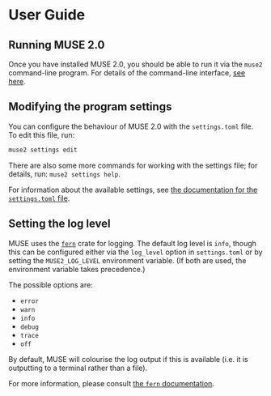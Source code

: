 # User Guide

## Running MUSE 2.0

Once you have installed MUSE 2.0, you should be able to run it via the `muse2` command-line program.
For details of the command-line interface, [see here](./command_line_help.md).

## Modifying the program settings

You can configure the behaviour of MUSE 2.0 with the `settings.toml` file. To edit this file, run:

```sh
muse2 settings edit
```

There are also some more commands for working with the settings file; for details, run: `muse2
settings help`.

For information about the available settings, see [the documentation for the `settings.toml`
file][settings.toml-docs].

[settings.toml-docs]:
https://energysystemsmodellinglab.github.io/MUSE_2.0/file_formats/program_settings.html

## Setting the log level

MUSE uses the [`fern`] crate for logging. The default log level is `info`, though this can be
configured either via the `log_level` option in `settings.toml` or by setting the
`MUSE2_LOG_LEVEL` environment variable. (If both are used, the environment variable takes
precedence.)

The possible options are:

- `error`
- `warn`
- `info`
- `debug`
- `trace`
- `off`

By default, MUSE will colourise the log output if this is available (i.e. it is outputting to a
terminal rather than a file).

For more information, please consult [the `fern` documentation].

[`fern`]: https://crates.io/crates/fern
[the `fern` documentation]: https://docs.rs/fern/latest/fern/
